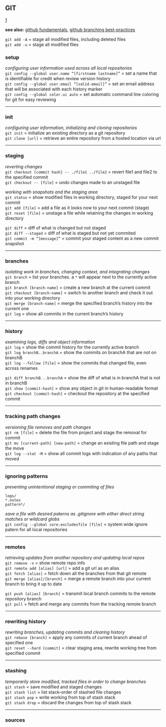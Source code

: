 
## GIT
[1]

**see also:** [github fundamentals](https://git-scm.com/docs), [github branching best-practices](https://nvie.com/posts/a-successful-git-branching-model/)

`git add -A` = stage all modified files, including deleted files  
`git add -u` = stage all modified files  

### setup

*configuring user information used across all local repositories*   
`git config --global user.name “[firstname lastname]”` = set a name that is identifiable for credit when review version history  
`git config --global user.email “[valid-email]”`       = set an email address that will be associated with each history marker  
`git config --global color.ui auto`                    = set automatic command line coloring for git for easy reviewing

---
### init

*configuring user information, initializing and cloning repositories*  
`git init`        = initialize an existing directory as a git repository  
`git clone [url]` = retrieve an entire repository from a hosted location via url

---
### staging

*reverting changes*  
`git checkout [commit hash] -- ./file1 ../file2` = revert file1 and file2 to the specified commit  
`git checkout -- [file]`                         = undo changes made to an unstaged file

*working with snapshots and the staging area*  
`git status`                = show modified files in working directory, staged for your next commit  
`git add [file]`            = add a file as it looks now to your next commit (stage)  
`git reset [file]`          = unstage a file while retaining the changes in working directory  

`git diff`                  = diff of what is changed but not staged  
`git diff --staged`         = diff of what is staged but not yet commited  
`git commit -m “[message]”` = commit your staged content as a new commit snapshot

---
### branches

*isolating work in branches, changing context, and integrating changes*  
`git branch`                 = list your branches. a `*` will appear next to the currently active branch  
`git branch [branch-name]`   = create a new branch at the current commit  
`git checkout [branch-name]` = switch to another branch and check it out into your working directory  
`git merge [branch-name]`    = merge the specified branch’s history into the current one  
`git log`                    = show all commits in the current branch’s history

---
### history

*examining logs, diffs and object information*  
`git log`                    = show the commit history for the currently active branch  
`git log branchB..branchA`   = show the commits on branchA that are not on branchB  
`git log --follow [file]`    = show the commits that changed file, even across renames  

`git diff branchB...branchA` = show the diff of what is in branchA that is not in branchB  
`git show [commit-hash]`     = show any object in git in human-readable format  
`git checkout [commit-hash]` = checkout the repository at the specified commit

---
### tracking path changes

*versioning file removes and path changes*  
`git rm [file]`                    = delete the file from project and stage the removal for commit  
`git mv [current-path] [new-path]` = change an existing file path and stage the move  
`git log --stat -M`                = show all commit logs with indication of any paths that moved

---
### ignoring patterns

*preventing unintentional staging or commiting of files*  
```
logs/
*.notes
pattern*/
```
*save a file with desired paterns as .gitignore with either direct string matches or wildcard globs*  
`git config --global core.excludesfile [file]` = system wide ignore patern for all local repositories

---
### remotes

*retrieving updates from another repository and updating local repos*  
`git remove -v`                = show remote repo info  
`git remote add [alias] [url]` = add a git url as an alias  
`git fetch [alias]`            = fetch down all the branches from that git remote  
`git merge [alias]/[branch]`   = merge a remote branch into your current branch to bring it up to date  

`git push [alias] [branch]`    = transmit local branch commits to the remote repository branch  
`git pull`                     = fetch and merge any commits from the tracking remote branch

---
### rewriting history

*rewriting branches, updating commits and clearing history*  
`git rebase [branch]`       = apply any commits of current branch ahead of specified one  
`git reset --hard [commit]` = clear staging area, rewrite working tree from specified commit

---
### stashing

*temporarily store modified, tracked files in order to change branches*  
`git stash`      = save modified and staged changes  
`git stash list` = list stack-order of stashed file changes  
`git stash pop`  = write working from top of stash stack  
`git stash drop` = discard the changes from top of stash stack

---
### sources

[1]: https://education.github.com/git-cheat-sheet-education.pdf
